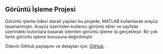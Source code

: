 ## Görüntü İşleme Projesi

Görüntü işleme ödevi olarak yapılan bu projede, MATLAB kullanılarak arayüz tasarlanmıştır. Arayüz üzerinden kullanıcı görüntü ekler ve sayfalar üzerindeki butonlara basarak istenilen görüntü işleme işi gerçekleşir. Bir çok farklı görüntü işleme konusuna değinilmiştir.

Ödevin GitHub paylaşımı ve detayları için: [GitHub](https://github.com/kevinkalkan/Goruntu-Isleme-Projesi).
